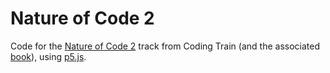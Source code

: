 # Nature of Code 2

Code for the [Nature of Code 2](https://thecodingtrain.com/tracks/the-nature-of-code-2) track
from Coding Train (and the associated [book](https://natureofcode.com/)),
using [p5.js](https://p5js.org/).

